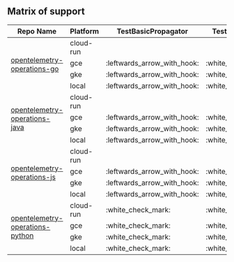 ## Matrix of support

<table>
	<thead>
		<tr>
			<th>Repo Name</th>
			<th>Platform</th>
				<th>TestBasicPropagator</th>
				<th>TestBasicTrace</th>
				<th>TestComplexTrace</th>
		</tr>
	</thead>
	<tbody>
			<tr>
				<td rowspan=4>
					<a href="https://github.com/GoogleCloudPlatform/opentelemetry-operations-go">opentelemetry-operations-go</a>
				</td>
				<td>cloud-run</td>
					<td></td>
					<td></td>
					<td></td>
			</tr>
			<tr>
				<td>gce</td>
					<td>:leftwards_arrow_with_hook:</td>
					<td>:white_check_mark:</td>
					<td>:white_check_mark:</td>
			</tr>
			<tr>
				<td>gke</td>
					<td>:leftwards_arrow_with_hook:</td>
					<td>:white_check_mark:</td>
					<td>:white_check_mark:</td>
			</tr>
			<tr>
				<td>local</td>
					<td>:leftwards_arrow_with_hook:</td>
					<td>:white_check_mark:</td>
					<td>:white_check_mark:</td>
			</tr>
			<tr>
				<td rowspan=4>
					<a href="https://github.com/GoogleCloudPlatform/opentelemetry-operations-java">opentelemetry-operations-java</a>
				</td>
				<td>cloud-run</td>
					<td></td>
					<td></td>
					<td></td>
			</tr>
			<tr>
				<td>gce</td>
					<td>:leftwards_arrow_with_hook:</td>
					<td>:white_check_mark:</td>
					<td>:leftwards_arrow_with_hook:</td>
			</tr>
			<tr>
				<td>gke</td>
					<td>:leftwards_arrow_with_hook:</td>
					<td>:white_check_mark:</td>
					<td>:leftwards_arrow_with_hook:</td>
			</tr>
			<tr>
				<td>local</td>
					<td>:leftwards_arrow_with_hook:</td>
					<td>:white_check_mark:</td>
					<td>:leftwards_arrow_with_hook:</td>
			</tr>
			<tr>
				<td rowspan=4>
					<a href="https://github.com/GoogleCloudPlatform/opentelemetry-operations-js">opentelemetry-operations-js</a>
				</td>
				<td>cloud-run</td>
					<td></td>
					<td></td>
					<td></td>
			</tr>
			<tr>
				<td>gce</td>
					<td>:leftwards_arrow_with_hook:</td>
					<td>:white_check_mark:</td>
					<td>:white_check_mark:</td>
			</tr>
			<tr>
				<td>gke</td>
					<td>:leftwards_arrow_with_hook:</td>
					<td>:white_check_mark:</td>
					<td>:white_check_mark:</td>
			</tr>
			<tr>
				<td>local</td>
					<td>:leftwards_arrow_with_hook:</td>
					<td>:white_check_mark:</td>
					<td>:white_check_mark:</td>
			</tr>
			<tr>
				<td rowspan=4>
					<a href="https://github.com/GoogleCloudPlatform/opentelemetry-operations-python">opentelemetry-operations-python</a>
				</td>
				<td>cloud-run</td>
					<td>:white_check_mark:</td>
					<td>:white_check_mark:</td>
					<td>:white_check_mark:</td>
			</tr>
			<tr>
				<td>gce</td>
					<td>:white_check_mark:</td>
					<td>:white_check_mark:</td>
					<td>:white_check_mark:</td>
			</tr>
			<tr>
				<td>gke</td>
					<td>:white_check_mark:</td>
					<td>:white_check_mark:</td>
					<td>:white_check_mark:</td>
			</tr>
			<tr>
				<td>local</td>
					<td>:white_check_mark:</td>
					<td>:white_check_mark:</td>
					<td>:white_check_mark:</td>
			</tr>
	</tbody>
</table>
